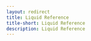 ```yaml
---
layout: redirect
title: Liquid Reference
title-short: Liquid Reference
description: Liquid Reference
---
```

